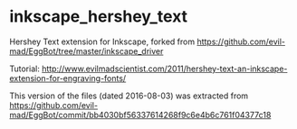 # inkscape_hershey_text
Hershey Text extension for Inkscape, forked from https://github.com/evil-mad/EggBot/tree/master/inkscape_driver

Tutorial: http://www.evilmadscientist.com/2011/hershey-text-an-inkscape-extension-for-engraving-fonts/

This version of the files (dated 2016-08-03) was extracted from https://github.com/evil-mad/EggBot/commit/bb4030bf56337614268f9c6e4b6c761f04377c18

